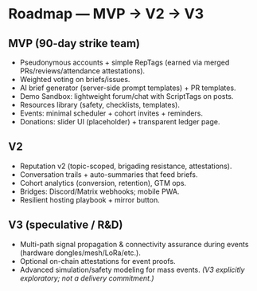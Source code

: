 # Roadmap — MVP → V2 → V3
## MVP (90-day strike team)
- Pseudonymous accounts + simple RepTags (earned via merged PRs/reviews/attendance attestations).
- Weighted voting on briefs/issues.
- AI brief generator (server-side prompt templates) + PR templates.
- Demo Sandbox: lightweight forum/chat with ScriptTags on posts.
- Resources library (safety, checklists, templates).
- Events: minimal scheduler + cohort invites + reminders.
- Donations: slider UI (placeholder) + transparent ledger page.

## V2
- Reputation v2 (topic-scoped, brigading resistance, attestations).
- Conversation trails + auto-summaries that feed briefs.
- Cohort analytics (conversion, retention), GTM ops.
- Bridges: Discord/Matrix webhooks; mobile PWA.
- Resilient hosting playbook + mirror button.

## V3 (speculative / R&D)
- Multi-path signal propagation & connectivity assurance during events (hardware dongles/mesh/LoRa/etc.).
- Optional on-chain attestations for event proofs.
- Advanced simulation/safety modeling for mass events.
*(V3 explicitly exploratory; not a delivery commitment.)*